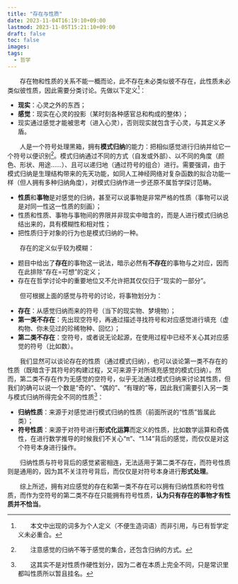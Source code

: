 ```yaml
---
title: "存在与性质"
date: 2023-11-04T16:19:10+09:00
lastmod: 2023-11-05T15:21:10+09:00
draft: false
toc: false
images:
tags:
  - 哲学
---
```

<style>
  ul{
    text-indent:0em!important;
  }
  p{
    text-indent:2em;
  }
</style>
存在物和性质的关系不能一概而论，此不存在未必类似彼不存在，此性质未必类似彼性质，因此需要分类讨论。先做以下定义[^1]：
-   **现实**：心灵之外的东西；
-   **感觉**：现实在心灵的投影（某时刻各种感官总和构成的整体）；
-   现实通过感觉才能被思考（进入心灵），否则现实就包含于心灵，与其定义矛盾。

人是一个符号处理黑箱，拥有**模式归纳**的能力：把相似感觉进行归纳并给它一个符号以便识别[^2]。模式归纳通过不同的方式（自发或外部）、以不同的角度（颜色、形状、用途……）、且可以递归地（通过符号的组合）进行。需要强调，由于模式归纳是生理结构带来的先天功能，如同人工神经网络对复杂函数的拟合功能一样（但人拥有多种归纳角度），对模式归纳作进一步还原不属哲学探讨范畴。
-   **性质**和**事物**是对感觉的归纳，甚至可以说事物是非常严格的性质（事物可以说是对同一性这一性质的刻画）；
-   性质和性质、事物与事物间的界限并非现实中暗含的，而是人进行模式归纳总结出来的，具有模糊性和相对性；
-   把性质归于对象的行为也是模式归纳的一种。

存在的定义似乎较为模糊：
-   题目中给出了**存在**的事物这一说法，暗示必然有**不存在**的事物与之对应，因而在此排除“存在=可想”的定义；
-   存在在哲学讨论中的重要地位又不允许把其仅仅归于“现实的一部分”。

但可根据上面的感觉与符号的讨论，将事物划分为：
-   **存在**：从感觉归纳而来的符号（当下的现实物、梦境物）；
-   **第一类不存在**：先出现空符号，再通过描述寻找符号和对应感觉进行填充（虚构物、你未见过的珍稀物种、回忆）；
-   **第二类不存在**：空符号，或者说无论起源，在使用过程中已经不关心其对应感觉的符号（比如数）。

我们显然可以谈论存在的性质（通过模式归纳），也可以谈论第一类不存在的性质（既暗含于其符号的构建过程，又可来源于对所填充感觉的模式归纳）。然而，第二类不存在作为无感觉的空符号，似乎无法通过模式归纳来讨论其性质，但我们的确可以说一个数是“奇的”、“偶的”、“有理的”等，因此我们需要引入另一类与模式归纳所得完全不同的性质[^3]：
-   **归纳性质**：来源于对感觉进行模式归纳的性质（前面所说的“性质”皆属此类）；
-   **符号性质**：来源于对符号进行**形式化运算**而定义的性质，比如数学运算和奇偶性，在进行数学推导的时候我们不关心“π”、“1.14”背后的感觉，而仅仅是对这个符号本身进行操作。

归纳性质与符号背后的感觉紧密相连，无法适用于第二类不存在，而符号性质则是通用的，因为其不关注符号背后，而仅仅是对符号本身进行**形式处理**。

综上所述，拥有对应感觉的存在和第一类不存在可以拥有归纳性质和符号性质，而作为空符号的第二类不存在只能拥有符号性质，**认为只有存在的事物才有性质并不恰当**。

[^1]: 本文中出现的词多为个人定义（不便生造词语）而非引用，与已有哲学定义未必重合。
[^2]: 注意感觉的归纳不等于感觉的集合，还包含归纳的方式。
[^3]: 这其实不是对性质作硬性划分，因为二者在本质上完全不同，只是常识里都叫性质所以暂且挂名。